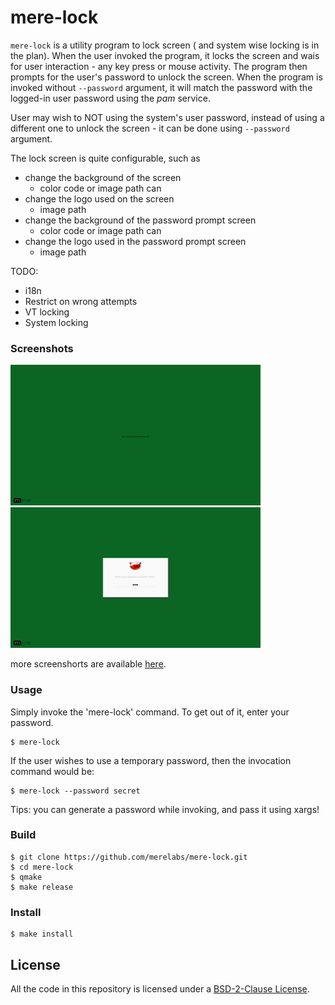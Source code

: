 # mere-lock #
`mere-lock` is a utility program to lock screen ( and system wise locking is in
the plan). When the user invoked the program, it locks the screen and wais for 
user interaction - any key press or mouse activity. The program then prompts 
for the user's password to unlock the screen. When the program is invoked 
without `--password` argument, it will match the password with the logged-in 
user password using the *pam* service. 

User may wish to NOT using the system's user password, instead of using a 
different one to unlock the screen - it can be done using `--password` argument.

The lock screen is quite configurable, such as
- change the background of the screen
  - color code or image path can
- change the logo used on the screen
  - image path
- change the background of the password prompt screen
  - color code or image path can
- change the logo used in the password prompt screen
  - image path

TODO:
- i18n
- Restrict on wrong attempts
- VT locking
- System locking

### Screenshots
<img src="screenshots/screen.png" height="225px"> <img src="screenshots/prompt.png" height="225px">

more screenshorts are available [here](screenshots).

### Usage
Simply invoke the 'mere-lock' command. To get out of it, enter your password.

```shell
$ mere-lock
```

If the user wishes to use a temporary password, then the invocation command 
would be:

```shell
$ mere-lock --password secret
```

Tips: you can generate a password while invoking, and pass it using xargs!

### Build

```shell
$ git clone https://github.com/merelabs/mere-lock.git
$ cd mere-lock
$ qmake
$ make release
```

### Install

```shell
$ make install
```

## License
All the code in this repository is licensed under a [BSD-2-Clause License](LICENSE).
